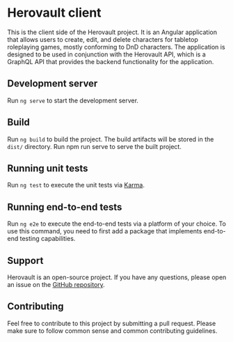 # Herovault client

This is the client side of the Herovault project. It is an Angular application that allows users to create, edit, and delete characters for tabletop roleplaying games, mostly conforming to DnD characters. The application is designed to be used in conjunction with the Herovault API, which is a GraphQL API that provides the backend functionality for the application.

## Development server

Run `ng serve` to start the development server.

## Build

Run `ng build` to build the project. The build artifacts will be stored in the `dist/` directory. Run npm run serve to serve the built project.

## Running unit tests

Run `ng test` to execute the unit tests via [Karma](https://karma-runner.github.io).

## Running end-to-end tests

Run `ng e2e` to execute the end-to-end tests via a platform of your choice. To use this command, you need to first add a package that implements end-to-end testing capabilities.

## Support

Herovault is an open-source project. If you have any questions, please open an issue on the [GitHub repository](https://github.com/rojikaru/herovault/issues).

## Contributing

Feel free to contribute to this project by submitting a pull request. Please make sure to follow common sense and common contributing guidelines.
